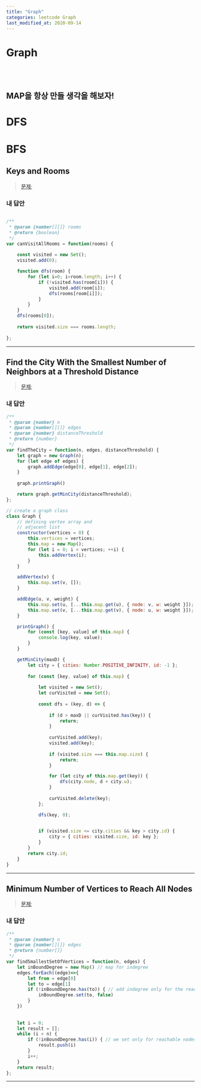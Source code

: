 ```yaml
---
title: "Graph"
categories: leetcode Graph
last_modified_at: 2020-09-14
---
```


# Graph  

<br>
<br>

## MAP을 항상 만들 생각을 해보자!

# DFS

# BFS

## Keys and Rooms



> [문제](https://leetcode.com/problems/keys-and-rooms/);


### 내 답안
```javascript

/**
 * @param {number[][]} rooms
 * @return {boolean}
 */
var canVisitAllRooms = function(rooms) {
    
    const visited = new Set();
    visited.add(0);

    function dfs(room) {
        for (let i=0; i<room.length; i++) {
            if (!visited.has(room[i])) {
                visited.add(room[i]);
                dfs(rooms[room[i]]);
            }
        }
    }
    dfs(rooms[0]);
    
    return visited.size === rooms.length;
    
};

```
***



## Find the City With the Smallest Number of Neighbors at a Threshold Distance



> [문제](https://leetcode.com/problems/find-the-city-with-the-smallest-number-of-neighbors-at-a-threshold-distance/);


### 내 답안
```javascript
/**
 * @param {number} n
 * @param {number[][]} edges
 * @param {number} distanceThreshold
 * @return {number}
 */
var findTheCity = function(n, edges, distanceThreshold) {
    let graph = new Graph(n);
    for (let edge of edges) {
        graph.addEdge(edge[0], edge[1], edge[2]);
    }
    
    graph.printGraph()

    return graph.getMinCity(distanceThreshold);
};

// create a graph class
class Graph {
    // defining vertex array and
    // adjacent list
    constructor(vertices = 0) {
        this.vertices = vertices;
        this.map = new Map();
        for (let i = 0; i < vertices; ++i) {
            this.addVertex(i);
        }
    }

    addVertex(v) {
        this.map.set(v, []);
    }

    addEdge(u, v, weight) {
        this.map.set(u, [...this.map.get(u), { node: v, w: weight }]);
        this.map.set(v, [...this.map.get(v), { node: u, w: weight }]);
    }

    printGraph() {
        for (const [key, value] of this.map) {
            console.log(key, value);
        }
    }

    getMinCity(maxD) {
        let city = { cities: Number.POSITIVE_INFINITY, id: -1 };
        
        for (const [key, value] of this.map) {
            
            let visited = new Set();
            let curVisited = new Set();
            
            const dfs = (key, d) => {
                
                if (d > maxD || curVisited.has(key)) {
                    return;
                }
                
                curVisited.add(key);
                visited.add(key);
                
                if (visited.size === this.map.size) {
                    return;
                }

                for (let city of this.map.get(key)) {
                    dfs(city.node, d + city.w);
                }
                
                curVisited.delete(key);
            };

            dfs(key, 0);

            
            if (visited.size <= city.cities && key > city.id) {
                city = { cities: visited.size, id: key };
            }
        }
        return city.id;
    }
}


```
***


## Minimum Number of Vertices to Reach All Nodes




> [문제](https://leetcode.com/problems/minimum-number-of-vertices-to-reach-all-nodes/);


### 내 답안
```javascript
/**
 * @param {number} n
 * @param {number[][]} edges
 * @return {number[]}
 */
var findSmallestSetOfVertices = function(n, edges) {
    let inBoundDegree = new Map() // map for indegree
    edges.forEach((edge)=>{
        let from = edge[0]
        let to = edge[1]
        if (!inBoundDegree.has(to)) { // add indegree only for the reachable nodes
            inBoundDegree.set(to, false)
        }
    })
    
    
    let i = 0;
    let result = [];
    while (i < n) {
        if (!inBoundDegree.has(i)) { // we set only for reachable nodes, so if a node is present, it cant be our answer
            result.push(i)
        }
        i++;
    }
    return result;
};
```
***